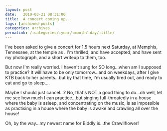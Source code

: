 ```yaml
---
layout: post
date:	2010-03-21 08:31:00
title:  A concert coming up...
tags: [archived-posts]
categories: archives
permalink: /:categories/:year/:month/:day/:title/
---
```

I've been asked to give a concert for 1.5 hours next Saturday, at Memphis, Tennessee, at the temple as . I'm thrilled, and have accepted; and have sent my photograph, and a short writeup to them, too.

But now I'm really worried. I haven't sung for SO long...when am I supposed to practice? It will have to be only tomorrow...and on weekdays, after I give KTB back to her parents...but by that time, I'm usually tired out, and ready to eat and go to sleep....

Maybe I should just cancel...? No, that's NOT a good thing to do...oh well, let me see how much I can practice...but singing full-throatedly in a house where the baby is asleep, and concentrating on the music, is as impossible as practising in a house where the baby is awake and crawling all over the house!

Oh, by the way...my newest name for Biddly is...the Crawliflower!
